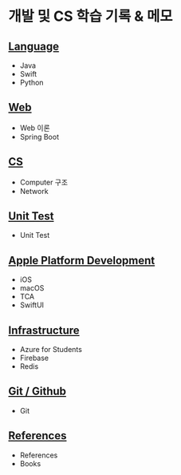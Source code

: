 # 개발 및 CS 학습 기록 & 메모

## [Language](Language/README.md)
- Java
- Swift
- Python

## [Web](Web/README.md)
- Web 이론
- Spring Boot

## [CS](CS/README.md)
- Computer 구조
- Network

## [Unit Test](Unit%20Test/Unit%20Test.md)
- Unit Test

## [Apple Platform Development](Apple%20Platform%20Development/README.md)
- iOS
- macOS
- TCA
- SwiftUI

## [Infrastructure](Infrastructure/README.md)
- Azure for Students
- Firebase
- Redis

## [Git / Github](Git/README.md)
- Git

## [References](References/README.md)
- References
- Books